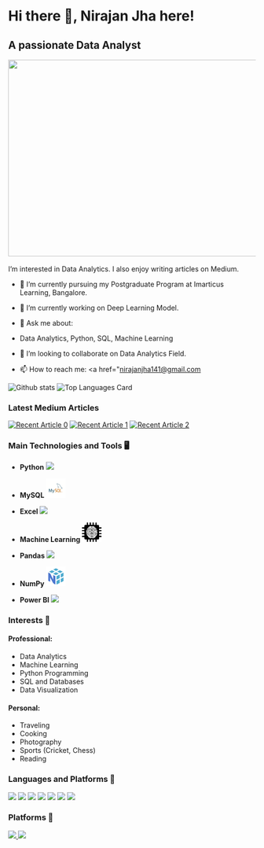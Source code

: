 # Hi there 👋, Nirajan Jha here!
## A passionate Data Analyst

<p align="center">
  <img src="https://user-images.githubusercontent.com/28517335/102723167-55adaf00-432c-11eb-80cc-45f32ffd8e3a.jpeg" height="400px" width="1000px">
</p>
<p>
I’m interested in Data Analytics. I also enjoy writing articles on Medium. 

</p>

- 🌱 I’m currently pursuing my Postgraduate Program at Imarticus Learning, Bangalore.
- 🔭 I’m currently working on Deep Learning Model.

- 💬 Ask me about:
- Data Analytics, Python, SQL, Machine Learning

- 🤝 I’m looking to collaborate on Data Analytics Field.
- 📫 How to reach me: <a href="nirajanjha141@gmail.com</a>


![Github stats](https://github-readme-stats.vercel.app/api?username=nirajan-jha&theme=highcontrast&show_icons=true&count_private=true)
![Top Languages Card](https://github-readme-stats.vercel.app/api/top-langs/?username=nirajan-jha&layout=compact)


### Latest Medium Articles

<a target="_blank" href="https://github-readme-medium-recent-article.vercel.app/medium/@nirajan_DataAnalyst/0"><img src="https://github-readme-medium-recent-article.vercel.app/medium/@nirajan_DataAnalyst/0" alt="Recent Article 0"></a>
<a target="_blank" href="https://github-readme-medium-recent-article.vercel.app/medium/@nirajan_DataAnalyst/1"><img src="https://github-readme-medium-recent-article.vercel.app/medium/@nirajan_DataAnalyst/1" alt="Recent Article 1"></a>
<a target="_blank" href="https://github-readme-medium-recent-article.vercel.app/medium/@nirajan_DataAnalyst/2"><img src="https://github-readme-medium-recent-article.vercel.app/medium/@nirajan_DataAnalyst/2" alt="Recent Article 2"></a>


### Main Technologies and Tools :desktop_computer:

- **Python** <img src="https://user-images.githubusercontent.com/28517335/102723536-9f979480-432e-11eb-8552-fdb39e939362.png" width="40px">

- **MySQL** <img src="https://raw.githubusercontent.com/github/explore/main/topics/mysql/mysql.png" width="40px">

- **Excel** <img src="https://raw.githubusercontent.com/github/explore/main/topics/excel/excel.png" width="40px">

- **Machine Learning** <img src="https://raw.githubusercontent.com/github/explore/main/topics/machine-learning/machine-learning.png" width="40px">

- **Pandas** <img src="https://raw.githubusercontent.com/github/explore/main/topics/pandas/pandas.png" width="40px">

- **NumPy** <img src="https://raw.githubusercontent.com/github/explore/main/topics/numpy/numpy.png" width="40px">

- **Power BI** <img src="https://img.icons8.com/color/452/power-bi.png" width="40px">

### Interests 🌟

#### Professional:
- Data Analytics
- Machine Learning
- Python Programming
- SQL and Databases
- Data Visualization

#### Personal:
- Traveling
- Cooking
- Photography
- Sports (Cricket, Chess)
- Reading


### Languages and Platforms 🦄

<code><img height="40" src="https://raw.githubusercontent.com/shinokada/shinokada/master/assets/excel.png"></code>
<code><img height="40" src="https://raw.githubusercontent.com/shinokada/shinokada/master/assets/mysql.png"></code>
<code><img height="40" src="https://raw.githubusercontent.com/shinokada/shinokada/master/assets/python.png"></code>
<code><img height="40" src="https://raw.githubusercontent.com/shinokada/shinokada/master/assets/numpy.png"></code>
<code><img height="40" src="https://raw.githubusercontent.com/shinokada/shinokada/master/assets/pandas.png"></code>
<code><img height="40" src="https://raw.githubusercontent.com/shinokada/shinokada/master/assets/machine-learning.png"></code>
<code><img height="40" src="https://raw.githubusercontent.com/shinokada/shinokada/master/assets/powerbi.png"></code>


### Platforms 👨‍
<p>
<a href="https://https://www.linkedin.com/in/nirajan-jha/">
<img src="https://img.shields.io/badge/LinkedIn-nirajan-blue">
<a href="https://medium.com/@nirajan_DataAnalyst">
<img src="https://img.shields.io/badge/Medium-nirajan-blue">
</a>
</p>






